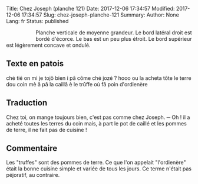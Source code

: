 Title: Chez Joseph (planche 121)
Date: 2017-12-06 17:34:57
Modified: 2017-12-06 17:34:57
Slug: chez-joseph-planche-121
Summary: 
Author: None
Lang: fr
Status: published


<figure class="image-block" style="float: left;">
  <img alt="" src="{static}/images/planche_121.png">
  <figcaption style="max-width: 222px"></figcaption>
</figure>
<p style="text-align:justify;">Planche verticale de moyenne grandeur. Le bord latéral droit est bordé d'écorce. Le bas est un peu plus étroit. Le bord supérieur est légèrement concave et ondulé.</p>

## Texte en patois
ché  tié  on  mi je  tojô  bien  i  pâ  côme  ché  jozé  ?  hooo ou la acheta  tôte  le terre dou coin mè â pâ la  caillâ è le trûffe où fâ poin d'ordienère


## Traduction
Chez toi, on mange toujours bien, c'est pas comme chez Joseph.
─  Oh ! il a acheté toutes les terres du coin mais, à part le pot de caillé et les pommes de terre, il ne fait pas de cuisine !

## Commentaire
Les "truffes" sont des pommes de terre. Ce que l'on appelait "l'ordienère" était la bonne cuisine simple et variée de tous les jours. Ce terme n'était pas péjoratif, au contraire.


